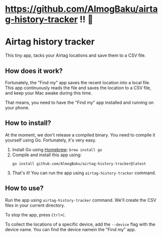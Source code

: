 # https://github.com/AlmogBaku/airtag-history-tracker !! 🫡

# Airtag history tracker

This tiny app, tacks your Airtag locations and save them to a CSV file.

## How does it work?

Fortunately, the "Find my" app saves the recent location into a local file. This app continuously reads the file and
saves the location to a CSV file, and keep your Mac awake during this time.

That means, you need to have the "Find my" app installed and running on your phone.

## How to install?

At the moment, we don't release a compiled binary. You need to compile it yourself using Go.
Fortunately, it's very easy.

1. Install Go using [Homebrew](https://brew.sh/): `brew install go`
2. Compile and install this app using:
    ```console
   go install github.com/AlmogBaku/airtag-history-tracker@latest
    ``` 
3. That's it! You can run the app using `airtag-history-tracker` command.

## How to use?

Run the app using `airtag-history-tracker` command. We'll create the CSV files in your current directory.

To stop the app, press `Ctrl+C`.

To collect the locations of a specific device, add the `--device` flag with the device name. You can find the device
namein the "Find my" app.
